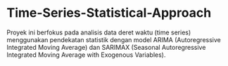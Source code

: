 # Time-Series-Statistical-Approach
Proyek ini berfokus pada analisis data deret waktu (time series) menggunakan pendekatan statistik dengan model ARIMA (Autoregressive Integrated Moving Average) dan SARIMAX (Seasonal Autoregressive Integrated Moving Average with Exogenous Variables).
